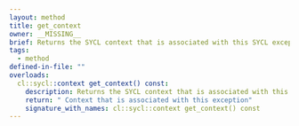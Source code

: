 ```yaml
---
layout: method
title: get_context
owner: __MISSING__
brief: Returns the SYCL context that is associated with this SYCL exception
tags:
  - method
defined-in-file: ""
overloads:
  cl::sycl::context get_context() const:
    description: Returns the SYCL context that is associated with this SYCL exception
    return: " Context that is associated with this exception"
    signature_with_names: cl::sycl::context get_context() const
---
```

